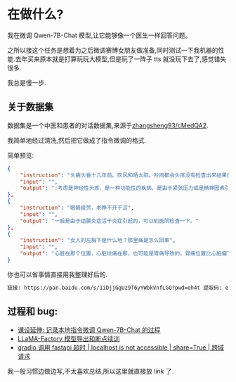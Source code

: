 # 在做什么?

我在微调 Qwen-7B-Chat 模型,让它能够像一个医生一样回答问题。<br>

之所以接这个任务是想着为之后微调赛博女朋友做准备,同时测试一下我机器的性能.去年买来原本就是打算玩玩大模型,但是玩了一阵子 tts 就没玩下去了,感觉错失很多.<br>

我总是慢一步.<br>

## 关于数据集

数据集是一个中医和患者的对话数据集,来源于[zhangsheng93/cMedQA2](https://github.com/zhangsheng93/cMedQA2).<br>

我简单地经过清洗,然后把它做成了指令微调的格式.<br>

简单预览:<br>

```json
{
    "instruction": "头痛头昏十几年前。吹风和晒太阳。吵闹都会头疼没有检查出来结果应该怎样治疗",
    "input": "",
    "output": ":考虑是神经性头疼，是一种功能性的疾病，是由于紧张压力或是精神因素引起的神经功能失调造成的头痛，也有一定的遗传因素，一般可考虑吃些中草药川芎茶调散来治疗。同时结合针灸按摩，效果会更好的。"
},
{
    "instruction": "眼睛疲劳，老睁不开干涩",
    "input": "",
    "output": "一般是由于结膜炎症活干炎症引起的，可以到医院检查一下。"
},
{
    "instruction": "女人的左胸下是什么地？那里痛是怎么回事",
    "input": "",
    "output": "心脏在那个位置，心脏绞痛在那，也可能是胃痛导致的，胃痛位置比心脏偏下一点。"
}
```

你也可以省事情直接用我整理好后的.<br>

```txt
链接: https://pan.baidu.com/s/1iDjjGgUz9T6yYWbkVnfLGQ?pwd=eh4t 提取码: eh4t
```

## 过程和 bug:

- [课设延伸: 记录本地指令微调 Qwen-7B-Chat 的过程](https://xnnehang.top/blog/182)
- [LLaMA-Factory 模型导出和断点续训](https://xnnehang.top/blog/183)
- [gradio 调用 fastapi 超时 | localhost is not accessible | share=True | 跨域请求](https://xnnehang.top/blog/184)

我一般习惯边做边写,不太喜欢总结,所以这里就直接放 link 了.<br>
